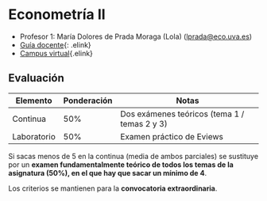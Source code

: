 # Econometría II

- Profesor 1: María Dolores de Prada Moraga (Lola) (lprada@eco.uva.es)
- [Guía docente](https://alojamientos.uva.es/guia_docente/uploads/2020/466/45407/1/Documento.pdf){: .elink}
- [Campus virtual](https://campusvirtual.uva.es/course/view.php?id=31850){.elink}

## Evaluación

|Elemento|Ponderación|Notas|
|--|--|--|
|Continua|50%|Dos exámenes teóricos (tema 1 / temas 2 y 3)|Mínimo 4|
|Laboratorio|50%|Examen práctico de Eviews|Mínimo 4|

Si sacas menos de 5 en la continua (media de ambos parciales) se sustituye por un **examen fundamentalmente teórico de todos los temas de la asignatura (50%), en el que hay que sacar un mínimo de 4**.

Los criterios se mantienen para la **convocatoria extraordinaria**.
